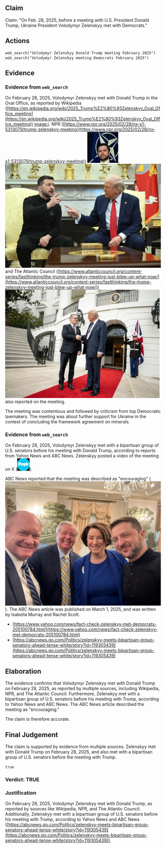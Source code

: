 ## Claim
Claim: "On Feb. 28, 2025, before a meeting with U.S. President Donald Trump, Ukraine President Volodymyr Zelenskyy met with Democrats."

## Actions
```
web_search("Volodymyr Zelenskyy Donald Trump meeting February 2025")
web_search("Volodymyr Zelenskyy meeting Democrats February 2025")
```

## Evidence
### Evidence from `web_search`
On February 28, 2025, Volodymyr Zelenskyy met with Donald Trump in the Oval Office, as reported by Wikipedia ([https://en.wikipedia.org/wiki/2025_Trump%E2%80%93Zelenskyy_Oval_Office_meeting](https://en.wikipedia.org/wiki/2025_Trump%E2%80%93Zelenskyy_Oval_Office_meeting)) <image:i>. NPR ([https://www.npr.org/2025/02/28/nx-s1-5313079/trump-zelenskyy-meeting](https://www.npr.org/2025/02/28/nx-s1-5313079/trump-zelenskyy-meeting)) ![image 1982](media/2025-08-07_19-28-1754594926-814280.jpg), ![image 1978](media/2025-08-07_19-28-1754594921-239820.jpg) and The Atlantic Council ([https://www.atlanticcouncil.org/content-series/fastthinking/the-trump-zelenskyy-meeting-just-blew-up-what-now/](https://www.atlanticcouncil.org/content-series/fastthinking/the-trump-zelenskyy-meeting-just-blew-up-what-now/)) ![image 1984](media/2025-08-07_19-29-1754594942-051004.jpg) also reported on the meeting.

The meeting was contentious and followed by criticism from top Democratic lawmakers. The meeting was about further support for Ukraine in the context of concluding the framework agreement on minerals.


### Evidence from `web_search`
On February 28, 2025, Volodymyr Zelenskyy met with a bipartisan group of U.S. senators before his meeting with Donald Trump, according to reports from Yahoo News and ABC News. Zelenskyy posted a video of the meeting on X (![image 1991](media/2025-08-07_19-29-1754594966-519958.jpg)).

ABC News reported that the meeting was described as "encouraging" (![image 1992](media/2025-08-07_19-29-1754594975-441953.jpg)). The ABC News article was published on March 1, 2025, and was written by Isabella Murray and Rachel Scott.
*   [https://www.yahoo.com/news/fact-check-zelenskyy-met-democrats-205100784.html](https://www.yahoo.com/news/fact-check-zelenskyy-met-democrats-205100784.html)
*   [https://abcnews.go.com/Politics/zelenskyy-meets-bipartisan-group-senators-ahead-tense-white/story?id=119305439](https://abcnews.go.com/Politics/zelenskyy-meets-bipartisan-group-senators-ahead-tense-white/story?id=119305439)


## Elaboration
The evidence confirms that Volodymyr Zelenskyy met with Donald Trump on February 28, 2025, as reported by multiple sources, including Wikipedia, NPR, and The Atlantic Council. Furthermore, Zelenskyy met with a bipartisan group of U.S. senators before his meeting with Trump, according to Yahoo News and ABC News. The ABC News article described the meeting as "encouraging."

The claim is therefore accurate.


## Final Judgement
The claim is supported by evidence from multiple sources. Zelenskyy met with Donald Trump on February 28, 2025, and also met with a bipartisan group of U.S. senators before the meeting with Trump.

`true`

### Verdict: TRUE

### Justification
On February 28, 2025, Volodymyr Zelenskyy met with Donald Trump, as reported by sources like Wikipedia, NPR, and The Atlantic Council. Additionally, Zelenskyy met with a bipartisan group of U.S. senators before his meeting with Trump, according to Yahoo News and ABC News ([https://abcnews.go.com/Politics/zelenskyy-meets-bipartisan-group-senators-ahead-tense-white/story?id=119305439](https://abcnews.go.com/Politics/zelenskyy-meets-bipartisan-group-senators-ahead-tense-white/story?id=119305439)).
